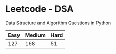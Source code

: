 # Leetcode - DSA

Data Structure and Algorithm Questions in Python

| Easy   |  Medium  | Hard |
|--------|----------|------|
|   127  |    168   |  51  |
